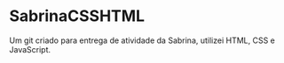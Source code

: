 # SabrinaCSSHTML
Um git criado para entrega de atividade da Sabrina, utilizei HTML, CSS e JavaScript.
